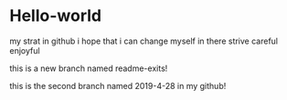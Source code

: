 # Hello-world
my strat in github
i hope that i can change myself in there
strive careful enjoyful

this is a new branch named readme-exits! 

this is the second branch named 2019-4-28 in my github!
